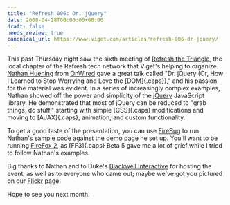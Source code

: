 ```yaml
---
title: "Refresh 006: Dr. jQuery"
date: 2008-04-28T00:00:00+00:00
draft: false
needs_review: true
canonical_url: https://www.viget.com/articles/refresh-006-dr-jquery/
---
```


This past Thursday night saw the sixth meeting of [Refresh the
Triangle](http://refreshthetriangle.org/), the local chapter of the
Refresh tech network that Viget's helping to organize. [Nathan
Huening](http://onwired.com/about/nathan-huening/) from
[OnWired](http://onwired.com/) gave a great talk called "Dr. jQuery (Or,
How I Learned to Stop Worrying and Love the [DOM]{.caps})," and his
passion for the material was evident. In a series of increasingly
complex examples, Nathan showed off the power and simplicity of the
[jQuery](http://jquery.com/) JavaScript library. He demonstrated that
most of jQuery can be reduced to "grab things, do stuff," starting with
simple [CSS]{.caps} modifications and moving to [AJAX]{.caps},
animation, and custom functionality.

To get a good taste of the presentation, you can use
[FireBug](http://www.getfirebug.com/) to run Nathan's [sample
code](http://dev.onwired.com/refresh/examples.js) against the [demo
page](http://dev.onwired.com/refresh/) he set up. You'll want to be
running [FireFox 2](http://www.getfirefox.com/), as [FF3]{.caps} Beta 5
gave me a lot of grief while I tried to follow Nathan's examples.

Big thanks to Nathan and to Duke's [Blackwell
Interactive](http://www.blackwell.duke.edu/) for hosting the event, as
well as to everyone who came out; maybe we\'ve got you pictured on our
[Flickr](http://www.flickr.com/photos/refreshthetriangle/sets/72157604778999205/)
page. 

Hope to see you next month.
